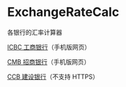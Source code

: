 # ExchangeRateCalc
各银行的汇率计算器

[ICBC 工商银行](https://m.icbc.com.cn/mpage/calculator/foreign-currency)（手机版网页）

[CMB 招商银行](https://m.cmbchina.com/forexcal.html)（手机版网页）

[CCB 建设银行](http://forex3.ccb.com/cn/forex/exchange-calculation.html)（不支持 HTTPS）

